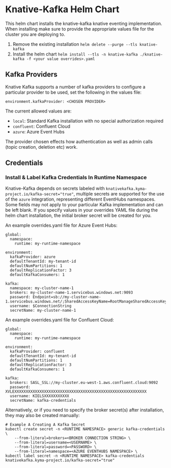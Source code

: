 # Knative-Kafka Helm Chart

This helm chart installs the knative-kafka knative eventing implementation.  When installing make sure to provide the appropriate values file for the 
cluster you are deploying to.

1. Remove the existing installation `helm delete --purge --tls knative-kafka`
2. Install the helm chart `helm install --tls -n knative-kafka ./knative-kafka -f <your value overrides>.yaml`

## Kafka Providers

Knative Kafka supports a number of kafka providers to configure a particular provider to be used, set the following
in the values file:

`environment.kafkaProvider: <CHOSEN PROVIDER>`

The current allowed values are:

* `local`: Standard Kafka installation with no special authorization required
* `confluent`: Confluent Cloud 
* `azure`: Azure Event Hubs

The provider chosen effects how authentication as well as admin calls (topic creation, deletion etc) work.

## Credentials

### Install & Label Kafka Credentials In Runtime Namespace 
Knative-Kafka depends on secrets labeled with `knativekafka.kyma-project.io/kafka-secret="true"`, multiple
secrets are supported for the use of the `azure` integration, representing different EventHubs namespaces.  Some fields
may not apply to your particular Kafka implementation and can be left blank.  If you specify values in your overrides
YAML file during the helm chart installation, the initial broker secret will be created for you.

An example overrides.yaml file for Azure Event Hubs:

```
global:
  namespace:
    runtime: my-runtime-namespace

environment:
  kafkaProvider: azure
  defaultTenantId: my-tenant-id
  defaultNumPartitions: 1
  defaultReplicationFactor: 3
  defaultKafkaConsumers: 1

kafka:
  namespace: my-cluster-name-1
  brokers: my-cluster-name-1.servicebus.windows.net:9093
  password: Endpoint=sb://my-cluster-name-1.servicebus.windows.net/;SharedAccessKeyName=RootManageSharedAccessKey;SharedAccessKey=XXXXXXXXXXXXXXXXXXXXXXXXXXXXXXXXXXXXXXXXXXX=
  username: $ConnectionString
  secretName: my-cluster-name-1
```

An example overrides.yaml file for Confluent Cloud:

```
global:
  namespace:
    runtime: my-runtime-namespace

environment:
  kafkaProvider: confluent
  defaultTenantId: my-tenant-id
  defaultNumPartitions: 1
  defaultReplicationFactor: 3
  defaultKafkaConsumers: 1

kafka:
  brokers: SASL_SSL://my-cluster.eu-west-1.aws.confluent.cloud:9092
  password: XVLEXXXXXXXXXXXXXXXXXXXXXXXXXXXXXXXXXXXXXXXXXXXXXXXXXXXXXXXXXX
  username: KIELSXXXXXXXXXXX
  secretName: kafka-credentials
```

Alternatively, or if you need to specify the broker secret(s) after installation, they may also be created manually:
   
```
# Example A Creating A Kafka Secret
kubectl create secret -n <RUNTIME NAMESPACE> generic kafka-credentials \
    --from-literal=brokers=<BROKER CONNECTION STRING> \
    --from-literal=username=<USERNAME> \ 
    --from-literal=password=<PASSWORD> \
    --from-literal=namespace=<AZURE EVENTHUBS NAMESPACE> \
kubectl label secret -n <RUNTIME NAMESPACE> kafka-credentials knativekafka.kyma-project.io/kafka-secret="true"
```
